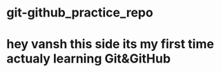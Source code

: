 # git-github_practice_repo

<h1> hey vansh this side  its my first time actualy learning Git&GitHub</h1>
